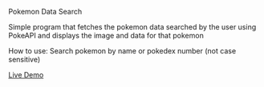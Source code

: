 Pokemon Data Search

Simple program that fetches the pokemon data searched by the user using PokeAPI and displays the image and data for that pokemon

How to use:
  Search pokemon by name or pokedex number (not case sensitive)

[Live Demo](https://keyfeula.github.io/pokemon-data/)
